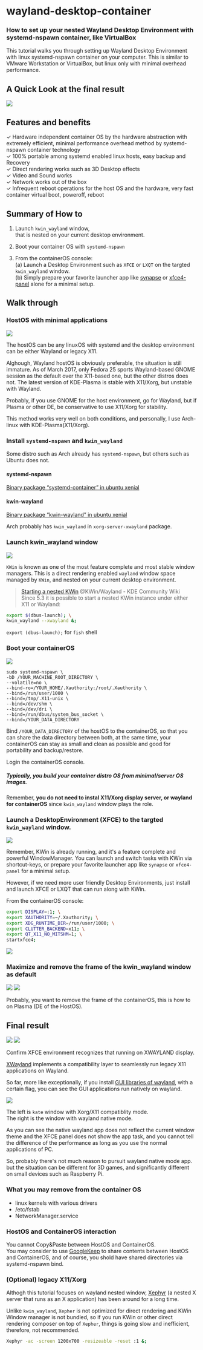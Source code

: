 # wayland-desktop-container
### How to set up your nested Wayland Desktop Environment with systemd-nspawn container, like VirtualBox


This tutorial walks you through setting up Wayland Desktop Environment with linux systemd-nspawn container on your computer. This is similar to VMware Workstation or VirtualBox, but linux only with minimal overhead performance.

## A Quick Look at the final result

![](https://raw.githubusercontent.com/wiki/kenokabe/wayland-desktop-container/images/Screenshot_20170318_025052.png)

## Features and benefits

✓ Hardware independent container OS by the hardware abstraction with extremely efficient, minimal performance overhead method by systemd-nspawn container technology  
✓ 100% portable among systemd enabled linux hosts, easy backup and Recovery  
✓ Direct rendering works such as 3D Desktop effects  
✓ Video and Sound works  
✓ Network works out of the box  
✓ Infrequent reboot operations for the host OS and the hardware, very fast container virtual boot, poweroff, reboot

## Summary of How to

1. Launch `kwin_wayland` window,  
that is nested on your current desktop environment.

2. Boot your container OS with `systemd-nspawn`

3. From the containerOS console:  
(a) Launch a Desktop Environment such as `XFCE` or `LXQT` on the targted `kwin_wayland` window.  
(b) Simply prepare your favorite launcher app like [synapse](https://launchpad.net/synapse-project) or [xfce4-panel](http://packages.ubuntu.com/xenial/xfce4-panel) alone for a minimal setup.

## Walk through

### HostOS with minimal applications

![](https://raw.githubusercontent.com/wiki/kenokabe/wayland-desktop-container/images/Screenshot_20170318_020953.png)

The hostOS can be any linuxOS with systemd and the desktop environment can be either Wayland or legacy X11.

Alghough, Wayland hostOS is obviously preferable, the situation is still immature. As of March 2017, only Fedora 25 sports Wayland-based GNOME session as the default over the X11-based one, but the other distros does not. The latest version of KDE-Plasma is stable with X11/Xorg, but unstable with Wayland.

Probably, if you use GNOME for the host environment, go for Wayland, but if Plasma or other DE, be conservative to use X11/Xorg for stability.

This method works very well on both conditions, and personally, I use Arch-linux with KDE-Plasma(X11/Xorg).

### Install `systemd-nspawn` and `kwin_wayland`

Some distro such as Arch already has `systemd-nspawn`, but others such as Ubuntu does not.

#### systemd-nspawn
[Binary package “systemd-container” in ubuntu xenial](https://launchpad.net/ubuntu/xenial/+package/systemd-container)

#### kwin-wayland
[Binary package “kwin-wayland” in ubuntu xenial](https://launchpad.net/ubuntu/xenial/+package/kwin-wayland)

Arch probably has `kwin_wayland` in `xorg-server-xwayland` package.

### Launch kwin_wayland window

![](https://raw.githubusercontent.com/wiki/kenokabe/wayland-desktop-container/images/Screenshot_20170318_021150.png)

`KWin` is known as one of the most feature complete and most stable window managers.
This is a direct rendering enabled `wayland` window space managed by `KWin`, and nested on your current desktop environment.

> [Starting a nested KWin](https://community.kde.org/KWin/Wayland#Starting_a_nested_KWin) @KWin/Wayland -  KDE Community Wiki  
Since 5.3 it is possible to start a nested KWin instance under either X11 or Wayland:

```bash
export $(dbus-launch); \
kwin_wayland --xwayland &;
```

`export (dbus-launch);` for `fish` shell



### Boot your containerOS

![](https://raw.githubusercontent.com/wiki/kenokabe/wayland-desktop-container/images/Screenshot_20170318_064041.png)

```
sudo systemd-nspawn \
-bD /YOUR_MACHINE_ROOT_DIRECTORY \
--volatile=no \
--bind-ro=/YOUR_HOME/.Xauthority:/root/.Xauthority \
--bind=/run/user/1000 \
--bind=/tmp/.X11-unix \
--bind=/dev/shm \
--bind=/dev/dri \
--bind=/run/dbus/system_bus_socket \
--bind=/YOUR_DATA_DIRECTORY
```

Bind `/YOUR_DATA_DIRECTORY` of the hostOS to the containerOS, so that you can share the data directory between both, at the same time, your containerOS can stay as small and clean as possible and good for portability and backup/restore.

Login the containerOS console.

##### Typically, you build your container distro OS from minimal/server OS images.

Remember, **you do not need to instal X11/Xorg display server, or wayland for containerOS** since `kwin_wayland` window plays the role.

### Launch a DesktopEnvironment (XFCE)  to the targted `kwin_wayland` window.  

![](https://raw.githubusercontent.com/wiki/kenokabe/wayland-desktop-container/images/Screenshot_20170318_064335.png)

Remember, KWin is already running, and it's a feature complete and powerful WindowManager. You can launch and switch tasks with KWin via shortcut-keys, or prepare your favorite launcher app like `synapse` or `xfce4-panel` for a minimal setup.

However, if we need more user friendly Desktop Environments, just install and launch XFCE or LXQT that can run along with KWin.

From the containerOS console:

```bash
export DISPLAY=:1; \
export XAUTHORITY=~/.Xauthority; \
export XDG_RUNTIME_DIR=/run/user/1000; \
export CLUTTER_BACKEND=x11; \
export QT_X11_NO_MITSHM=1; \
startxfce4;
```

![](https://raw.githubusercontent.com/wiki/kenokabe/wayland-desktop-container/images/Screenshot_20170318_064448.png)


### Maximize and remove the frame of the kwin_wayland window as default

![](https://raw.githubusercontent.com/wiki/kenokabe/wayland-desktop-container/images/Screenshot_20170318_022127.png)
![](https://raw.githubusercontent.com/wiki/kenokabe/wayland-desktop-container/images/Screenshot_20170318_022156.png)

Probably, you want to remove the frame of the containerOS, this is how to on Plasma (DE of the HostOS).


## Final result

![](https://raw.githubusercontent.com/wiki/kenokabe/wayland-desktop-container/images/Screenshot_20170318_025052.png)
![](https://raw.githubusercontent.com/wiki/kenokabe/wayland-desktop-container/images/Screenshot_20170318_090100.png)

Confirm XFCE environment recognizes that running on XWAYLAND display.

[XWayland](https://wiki.archlinux.org/index.php/Wayland#XWayland) implements a compatibility layer to seamlessly run legacy X11 applications on Wayland.

So far, more like exceptionally, if you install [GUI libraries of wayland](https://wiki.archlinux.org/index.php/wayland#GUI_libraries), with a certain flag, you can see the GUI applications run natively on wayland.

![](https://raw.githubusercontent.com/wiki/kenokabe/wayland-desktop-container/images/Screenshot_20170318_093932.png)

The left is `kate` window with Xorg/X11 compatiblity mode.  
The right is the window with wayland native mode.

As you can see the native wayland app does not reflect the current window theme and the XFCE panel does not show the app task, and you cannot tell the difference of the performance as long as you use the normal applications of PC.

So, probably there's not much reason to pursuit wayland native mode app.
but the situation can be different for 3D games, and significantly different on small devices such as Raspberry Pi.


### What you may remove from the container OS

- linux kernels with various drivers
- /etc/fstab
- NetworkManager.service

### HostOS and ContainerOS interaction

You cannot Copy&Paste between HostOS and ContainerOS.  
You may consider to use [GoogleKeep](https://play.google.com/store/apps/details?id=com.google.android.keep&hl=en) to share contents between HostOS and ContainerOS, and of course, you shold have shared directories via systemd-nspawn bind.


### (Optional) legacy X11/Xorg
 Althogh this tutorial focuses on wayland nested window, [Xephyr](https://wiki.archlinux.org/index.php/Xephyr) (a nested X server that runs as an X application) has been around for a long time.

Unlike `kwin_wayland`, `Xepher` is not optimized for direct rendering and KWin Window manager is not bundled, so if you run KWin or other direct rendering composer on top of `Xepher`, things is going slow and inefficient, therefore, not recommended.

```bash
Xephyr -ac -screen 1200x700 -resizeable -reset :1 &;
```        
